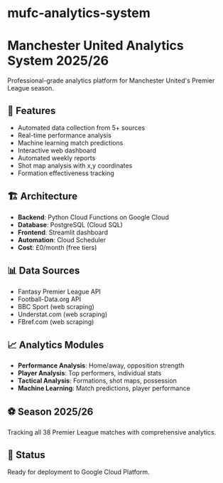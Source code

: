 # mufc-analytics-system
# Manchester United Analytics System 2025/26

Professional-grade analytics platform for Manchester United's Premier League season.

## 🎯 Features
- Automated data collection from 5+ sources
- Real-time performance analysis  
- Machine learning match predictions
- Interactive web dashboard
- Automated weekly reports
- Shot map analysis with x,y coordinates
- Formation effectiveness tracking

## 🏗️ Architecture
- **Backend**: Python Cloud Functions on Google Cloud
- **Database**: PostgreSQL (Cloud SQL) 
- **Frontend**: Streamlit dashboard
- **Automation**: Cloud Scheduler
- **Cost**: £0/month (free tiers)

## 📊 Data Sources
- Fantasy Premier League API
- Football-Data.org API
- BBC Sport (web scraping)
- Understat.com (web scraping)
- FBref.com (web scraping)

## 📈 Analytics Modules
- **Performance Analysis**: Home/away, opposition strength
- **Player Analysis**: Top performers, individual stats
- **Tactical Analysis**: Formations, shot maps, possession
- **Machine Learning**: Match predictions, player performance

## ⚽ Season 2025/26
Tracking all 38 Premier League matches with comprehensive analytics.

## 🚀 Status
Ready for deployment to Google Cloud Platform.